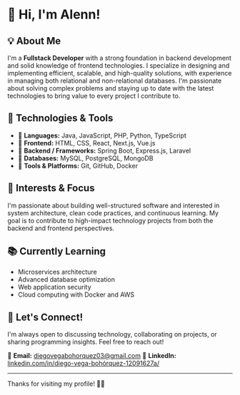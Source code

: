 # 👋 Hi, I'm Alenn!

## 💡 About Me

I'm a **Fullstack Developer** with a strong foundation in backend development and solid knowledge of frontend technologies. I specialize in designing and implementing efficient, scalable, and high-quality solutions, with experience in managing both relational and non-relational databases. I'm passionate about solving complex problems and staying up to date with the latest technologies to bring value to every project I contribute to.

## 🚀 Technologies & Tools

- 🔹 **Languages:** Java, JavaScript, PHP, Python, TypeScript  
- 🔹 **Frontend:** HTML, CSS, React, Next.js, Vue.js  
- 🔹 **Backend / Frameworks:** Spring Boot, Express.js, Laravel  
- 🔹 **Databases:** MySQL, PostgreSQL, MongoDB  
- 🔹 **Tools & Platforms:** Git, GitHub, Docker

## 🎯 Interests & Focus

I'm passionate about building well-structured software and interested in system architecture, clean code practices, and continuous learning. My goal is to contribute to high-impact technology projects from both the backend and frontend perspectives.

## 📚 Currently Learning

- Microservices architecture
- Advanced database optimization
- Web application security
- Cloud computing with Docker and AWS

## 🤝 Let's Connect!

I'm always open to discussing technology, collaborating on projects, or sharing programming insights. Feel free to reach out!

📧 **Email:** [diegovegabohorquez03@gmail.com](mailto\:diegovegabohorquez03@gmail.com)
🔗 **LinkedIn:** [linkedin.com/in/diego-vega-bohórquez-12091627a/](https://www.linkedin.com/in/diego-vega-bohórquez-12091627a/)

---

Thanks for visiting my profile! 🚀😎
